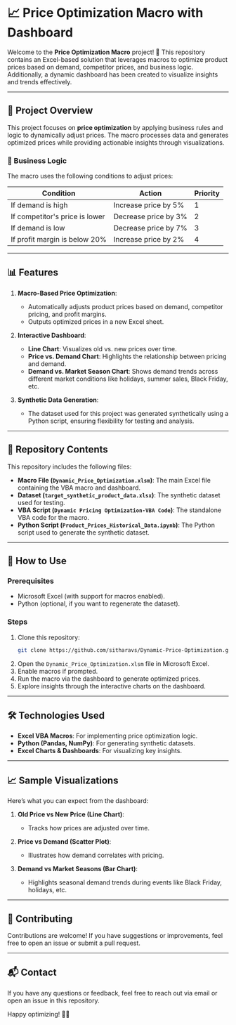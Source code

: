 # 📈 Price Optimization Macro with Dashboard

Welcome to the **Price Optimization Macro** project! 🎉 This repository contains an Excel-based solution that leverages macros to optimize product prices based on demand, competitor prices, and business logic. Additionally, a dynamic dashboard has been created to visualize insights and trends effectively. 

---

## 📝 Project Overview

This project focuses on **price optimization** by applying business rules and logic to dynamically adjust prices. The macro processes data and generates optimized prices while providing actionable insights through visualizations.

### 🔧 Business Logic

The macro uses the following conditions to adjust prices:

| **Condition**                     | **Action**                | **Priority** |
|------------------------------------|---------------------------|--------------|
| If demand is high                 | Increase price by 5%      | 1            |
| If competitor's price is lower    | Decrease price by 3%      | 2            |
| If demand is low                  | Decrease price by 7%      | 3            |
| If profit margin is below 20%     | Increase price by 2%      | 4            |

---

## 📊 Features

1. **Macro-Based Price Optimization**:
   - Automatically adjusts product prices based on demand, competitor pricing, and profit margins.
   - Outputs optimized prices in a new Excel sheet.

2. **Interactive Dashboard**:
   - **Line Chart**: Visualizes old vs. new prices over time.
   - **Price vs. Demand Chart**: Highlights the relationship between pricing and demand.
   - **Demand vs. Market Season Chart**: Shows demand trends across different market conditions like holidays, summer sales, Black Friday, etc.

3. **Synthetic Data Generation**:
   - The dataset used for this project was generated synthetically using a Python script, ensuring flexibility for testing and analysis.

---

## 📂 Repository Contents

This repository includes the following files:

- **Macro File (`Dynamic_Price_Optimization.xlsm`)**: The main Excel file containing the VBA macro and dashboard.
- **Dataset (`target_synthetic_product_data.xlsx`)**: The synthetic dataset used for testing.
- **VBA Script (`Dynamic Pricing Optimization-VBA Code`)**: The standalone VBA code for the macro.
- **Python Script (`Product_Prices_Historical_Data.ipynb`)**: The Python script used to generate the synthetic dataset.

---

## 🚀 How to Use

### Prerequisites
- Microsoft Excel (with support for macros enabled).
- Python (optional, if you want to regenerate the dataset).

### Steps
1. Clone this repository:
   ```bash
   git clone https://github.com/sitharavs/Dynamic-Price-Optimization.git
   ```
2. Open the `Dynamic_Price_Optimization.xlsm` file in Microsoft Excel.
3. Enable macros if prompted.
4. Run the macro via the dashboard to generate optimized prices.
5. Explore insights through the interactive charts on the dashboard.

---

## 🛠️ Technologies Used

- **Excel VBA Macros**: For implementing price optimization logic.
- **Python (Pandas, NumPy)**: For generating synthetic datasets.
- **Excel Charts & Dashboards**: For visualizing key insights.

---

## 📈 Sample Visualizations

Here’s what you can expect from the dashboard:

1. **Old Price vs New Price (Line Chart)**:
   - Tracks how prices are adjusted over time.

2. **Price vs Demand (Scatter Plot)**:
   - Illustrates how demand correlates with pricing.

3. **Demand vs Market Seasons (Bar Chart)**:
   - Highlights seasonal demand trends during events like Black Friday, holidays, etc.

---

## 🤝 Contributing

Contributions are welcome! If you have suggestions or improvements, feel free to open an issue or submit a pull request.

---


## 📬 Contact

If you have any questions or feedback, feel free to reach out via email or open an issue in this repository.

Happy optimizing! 🎉✨
